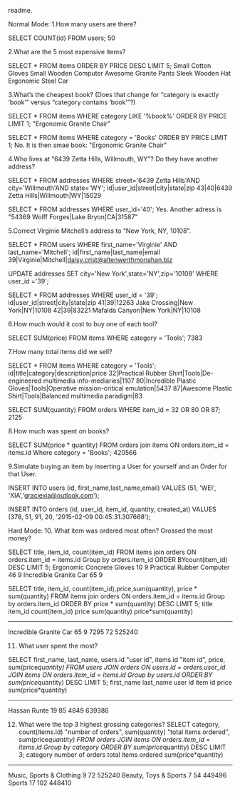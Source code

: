 readme.

<!-- sqlite3

.open store.sqlite3

.tables
addresses          orders             users
items              schema_migrations

.headers on
SELECT * FROM addresses;
SELECT * FROM orders;
SELECT * FROM users;
ELECT * FROM items;
SELECT * FROM schema_migrations; -->

Normal Mode:
1.How many users are there?

SELECT COUNT(id) FROM users;
50


2.What are the 5 most expensive items?

SELECT * FROM items ORDER BY PRICE DESC LIMIT 5;
Small Cotton Gloves
Small Wooden Computer
Awesome Granite Pants
Sleek Wooden Hat
Ergonomic Steel Car


3.What’s the cheapest book? (Does that change for “category is exactly ‘book’” versus “category contains ‘book’”?)

SELECT * FROM items WHERE category LIKE '%book%' ORDER BY PRICE LIMIT 1;
"Ergonomic Granite Chair"

SELECT * FROM items WHERE category = 'Books' ORDER BY PRICE LIMIT 1;
No. It is then smae book: "Ergonomic Granite Chair"


4.Who lives at “6439 Zetta Hills, Willmouth, WY”? Do they have another address?

SELECT * FROM addresses WHERE street='6439 Zetta Hills'AND city='Willmouth'AND state='WY';
id|user_id|street|city|state|zip
43|40|6439 Zetta Hills|Willmouth|WY|15029

SELECT * FROM addresses WHERE user_id='40';
Yes. Another adress is "54369 Wolff Forges|Lake Bryon|CA|31587"


5.Correct Virginie Mitchell’s address to “New York, NY, 10108”.

SELECT * FROM users WHERE first_name='Virginie' AND last_name='Mitchell';
id|first_name|last_name|email
39|Virginie|Mitchell|daisy.crist@altenwerthmonahan.biz

UPDATE addresses SET city='New York',state='NY',zip='10108' WHERE user_id ='39';

SELECT * FROM addresses WHERE user_id = '39';
id|user_id|street|city|state|zip
41|39|12263 Jake Crossing|New York|NY|10108
42|39|83221 Mafalda Canyon|New York|NY|10108


6.How much would it cost to buy one of each tool?

SELECT SUM(price) FROM items WHERE category = 'Tools';
7383


7.How many total items did we sell?

SELECT * FROM items WHERE category = 'Tools';
id|title|category|description|price
32|Practical Rubber Shirt|Tools|De-engineered multimedia info-mediaries|1107
80|Incredible Plastic Gloves|Tools|Operative mission-critical emulation|5437
87|Awesome Plastic Shirt|Tools|Balanced multimedia paradigm|83

SELECT SUM(quantity) FROM orders WHERE item_id = 32 OR 80 OR 87;
2125

<!-- SELECT AVG(price) FROM items WHERE category = 'Tools'; -->


8.How much was spent on books?

SELECT SUM(price * quantity) FROM orders join items ON orders.item_id = items.id Where category = 'Books';
420566

<!--
SELECT * FROM items WHERE category = 'Books';
id|title|category|description|price
4|Fantastic Steel Chair|Books|Advanced attitude-oriented encryption|9246
21|Fantastic Rubber Shoes|Books|Reverse-engineered modular hierarchy|8904
76|Ergonomic Granite Chair|Books|De-engineered bi-directional portal|1496
98|Practical Plastic Hat|Books|Implemented non-volatile model|3056 -->


<!-- SELECT SUM(orders.quantity * items.price)
FROM orders, items
WHERE orders.item_id = 4 and items.id = 4;
Toal is 46230

SELECT SUM(orders.quantity * items.price)
FROM orders, items
WHERE orders.item_id = 21 and items.id = 21;
Toal is 293832

SELECT SUM(orders.quantity * items.price)
FROM orders, items
WHERE orders.item_id = 76 and items.id = 76;
Total is 22440

SELECT SUM(orders.quantity * items.price)
FROM orders, items
WHERE orders.item_id = 98 and items.id = 98;
Total is 58064

SELECT SUM(*)
FROM (SELECT SUM(orders.quantity * items.price)
FROM orders, items WHERE orders.item_id = orders.item_id = 98 or orders.item_id = 76  )
WHERE orders.item_id = 98 AND orders.item_id = 76;
 -->


9.Simulate buying an item by inserting a User for yourself and an Order for that User.

INSERT INTO users (id, first_name,last_name,email)
VALUES (51, 'WEI', 'XIA','graciexia@outlook.com');

INSERT INTO orders (id, user_id, item_id, quantity, created_at)
VALUES (378, 51, 91, 20, '2015-02-09 00:45:31.307668');





Hard Mode:
10. What item was ordered most often? Grossed the most money?

SELECT title, item_id, count(item_id) FROM items join orders ON orders.item_id = items.id Group by orders.item_id ORDER BYcount(item_id) DESC LIMIT 5;
Ergonomic Concrete Gloves  10          9
Practical Rubber Computer  46          9
Incredible Granite Car     65          9

SELECT title, item_id, count(item_id),price,sum(quantity), price * sum(quantity) FROM items join orders ON orders.item_id = items.id Group by orders.item_id ORDER BY price * sum(quantity) DESC LIMIT 5;
title                   item_id     count(item_id)  price       sum(quantity)  price*sum(quantity)
----------------------  ----------  --------------  ----------  -------------  -------------------
Incredible Granite Car  65          9               7295        72             525240


11. What user spent the most?

SELECT first_name, last_name, users.id "user id", items.id "item id", price, sum(price*quantity)
FROM users
JOIN orders ON users.id = orders.user_id
JOIN items ON orders.item_id = items.id
Group by users.id
ORDER BY sum(price*quantity) DESC LIMIT 5;
first_name  last_name   user id     item id     price       sum(price*quantity)
----------  ----------  ----------  ----------  ----------  -------------------
Hassan      Runte       19          85          4849        639386


12. What were the top 3 highest grossing categories?
SELECT category, count(items.id) "number of orders", sum(quantity) "total items ordered", sum(price*quantity)
FROM orders
JOIN items ON orders.item_id = items.id
Group by category
ORDER BY sum(price*quantity) DESC LIMIT 3;
category                  number of orders  total items ordered  sum(price*quantity)
------------------------  ----------------  -------------------  -------------------
Music, Sports & Clothing  9                 72                   525240
Beauty, Toys & Sports     7                 54                   449496
Sports                    17                102                  448410
